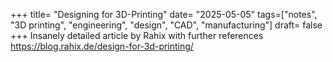 +++
title= "Designing for 3D-Printing"
date= "2025-05-05"
tags=["notes", "3D printing", "engineering", "design", "CAD", "manufacturing"]
draft= false
+++
Insanely detailed article by Rahix with further references https://blog.rahix.de/design-for-3d-printing/